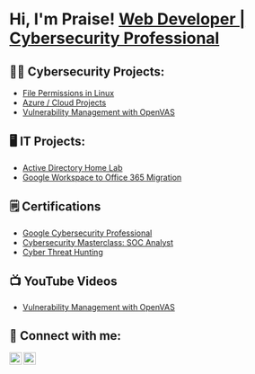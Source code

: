 <h1>Hi, I'm Praise! <a href="https://www.linkedin.com/in/praiseeffiom/">Web Developer | Cybersecurity Professional</a></h1>

<h2>👨‍💻 Cybersecurity Projects:</h2>

- [File Permissions in Linux](https://github.com/effiompraise/File-Permissions-in-Linux)
- [Azure / Cloud Projects](https://github.com/effiompraise/Azure-Cloud-SOC)
- [Vulnerability Management with OpenVAS](https://github.com/effiompraise/OpenVAS)

<h2>🖥️ IT Projects:</h2>

- [Active Directory Home Lab](https://github.com/effiompraise/ActiveDirectoryLab/tree/main)
- [Google Workspace to Office 365 Migration](https://www.upwork.com/freelancers/~013e8df6d618f7fd6a)

<h2>🗒️ Certifications</h2>

- [Google Cybersecurity Professional](https://www.credly.com/badges/b667b1f4-bba0-45cf-b45f-0a5b175b6c77)
- [Cybersecurity Masterclass: SOC Analyst](https://app.kajabi.com/certificates/09c5ab88)
- [Cyber Threat Hunting](https://issuer.gutenbergcerts.com/pdf/20230119-ACTI-kb00_5c37498e-95ec-4ce2-8ae0-33047b5d8321.pdf)

<h2>📺 YouTube Videos</h2>

- [Vulnerability Management with OpenVAS](https://youtu.be/AWqZiFHunkk?feature=shared)


<h2> 🤳 Connect with me:</h2>


[<img align="left" alt="PraiseEffiom | LinkedIn" width="22px" src="https://cdn.jsdelivr.net/npm/simple-icons@v3/icons/linkedin.svg" />][linkedin]
[<img align="left" alt="PraiseEffiom | YouTube" width="22px" src="https://cdn.jsdelivr.net/npm/simple-icons@v3/icons/youtube.svg" />][youtube]


[YouTube]: https://www.youtube.com/@Cyber_Praise
[linkedin]: https://linkedin.com/in/praiseeffiom









<!--
**joshmadakor1/joshmadakor1** is a ✨ _special_ ✨ repository because its `README.md` (this file) appears on your GitHub profile.

Here are some ideas to get you started:

- 🔭 I’m currently working on ...
- 🌱 I’m currently learning ...
- 👯 I’m looking to collaborate on ...
- 🤔 I’m looking for help with ...
- 💬 Ask me about ...
- 📫 How to reach me: ...
- 😄 Pronouns: ...
- ⚡ Fun fact: ...
-->
